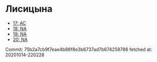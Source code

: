 # Лисицына
- [17: AC](17.md)
- [18: NA](18.md)
- [19: NA](19.md)
- [20: NA](20.md)

Commit: 75b2a7cb9f7eae4b86f8e3b6737ad7b674258786
 fetched at: 20201014-220228
